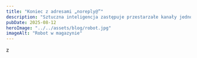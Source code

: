 ```yaml
---
title: "Koniec z adresami „noreply@”"
description: "Sztuczna inteligencja zastępuje przestarzałe kanały jednokierunkowe skalowalną, dwustronną komunikacją z klientem"
pubDate: 2025-08-12
heroImage: "../../assets/blog/robot.jpg"
imageAlt: "Robot w magazynie"
---
```


z
